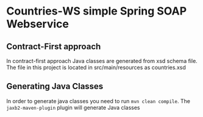 # Countries-WS simple Spring SOAP Webservice
## Contract-First approach 
In contract-first approach Java classes are generated from xsd schema file.
The file in this project is located in src/main/resources as countries.xsd
## Generating Java Classes
In order to generate java classes you need to run ```mvn clean compile```. 
The ```jaxb2-maven-plugin``` plugin will generate Java classes


